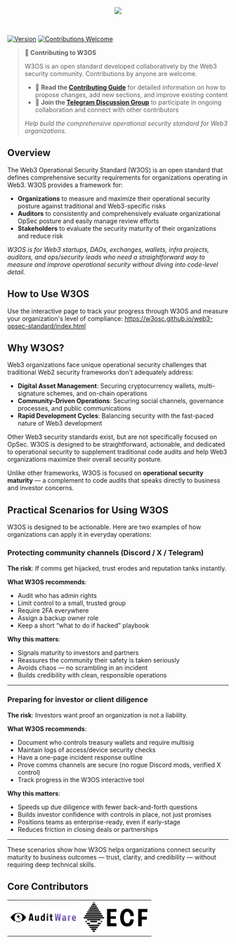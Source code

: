 <p align="center">
  <img src="https://github.com/Auditware/web3-opsec-standard/blob/Readme.-Changes/Updates-TXT/images/contributors/W3OS%20Graphic.png" width="250" />
</p>

<p>&nbsp;</p>

[![Version](https://img.shields.io/badge/version-1.0.0--draft-orange.svg)](https://github.com/web3-opsec-standard/releases)
[![Contributions Welcome](https://img.shields.io/badge/contributions-welcome-brightgreen.svg)](CONTRIBUTING.md)

> **📢 Contributing to W3OS**
> 
> W3OS is an open standard developed collaboratively by the Web3 security community. Contributions by anyone are welcome.
> 
> - 📖 **Read the [Contributing Guide](CONTRIBUTING.md)** for detailed information on how to propose changes, add new sections, and improve existing content
> - 💬 **Join the [Telegram Discussion Group](https://t.me/+yhmMnY2DyNBmNDlh)** to participate in ongoing collaboration and connect with other contributors
> 
> *Help build the comprehensive operational security standard for Web3 organizations.*

## Overview

The Web3 Operational Security Standard (W3OS) is an open standard that defines comprehensive security requirements for organizations operating in Web3. W3OS provides a framework for:
- **Organizations** to measure and maximize their operational security posture against traditional and Web3-specific risks
- **Auditors** to consistently and comprehensively evaluate organizational OpSec posture and easily manage review efforts
- **Stakeholders** to evaluate the security maturity of their organizations and reduce risk

<!-- ADDED -->
*W3OS is for Web3 startups, DAOs, exchanges, wallets, infra projects, auditors, and ops/security leads who need a straightforward way to measure and improve operational security without diving into code-level detail.*

## How to Use W3OS

Use the interactive page to track your progress through W3OS and measure your organization's level of compliance: https://w3osc.github.io/web3-opsec-standard/index.html

## Why W3OS?

Web3 organizations face unique operational security challenges that traditional Web2 security frameworks don't adequately address:

- **Digital Asset Management**: Securing cryptocurrency wallets, multi-signature schemes, and on-chain operations
- **Community-Driven Operations**: Securing social channels, governance processes, and public communications
- **Rapid Development Cycles**: Balancing security with the fast-paced nature of Web3 development

Other Web3 security standards exist, but are not specifically focused on OpSec. W3OS is designed to be straightforward, actionable, and dedicated to operational security to supplement traditional code audits and help Web3 organizations maximize their overall security posture.

<!-- ADDED -->
Unlike other frameworks, W3OS is focused on **operational security maturity** — a complement to code audits that speaks directly to business and investor concerns.

<!-- ADDED -->
## Practical Scenarios for Using W3OS

W3OS is designed to be actionable. Here are two examples of how organizations can apply it in everyday operations:

### Protecting community channels (Discord / X / Telegram)

**The risk**: If comms get hijacked, trust erodes and reputation tanks instantly.  

**What W3OS recommends**:
- Audit who has admin rights
- Limit control to a small, trusted group
- Require 2FA everywhere
- Assign a backup owner role
- Keep a short “what to do if hacked” playbook

**Why this matters**:
- Signals maturity to investors and partners
- Reassures the community their safety is taken seriously
- Avoids chaos — no scrambling in an incident
- Builds credibility with clean, responsible operations

---

### Preparing for investor or client diligence

**The risk**: Investors want proof an organization is not a liability.  

**What W3OS recommends**:
- Document who controls treasury wallets and require multisig
- Maintain logs of access/device security checks
- Have a one-page incident response outline
- Prove comms channels are secure (no rogue Discord mods, verified X control)
- Track progress in the W3OS interactive tool

**Why this matters**:
- Speeds up due diligence with fewer back-and-forth questions
- Builds investor confidence with controls in place, not just promises
- Positions teams as enterprise-ready, even if early-stage
- Reduces friction in closing deals or partnerships

---

These scenarios show how W3OS helps organizations connect security maturity to business outcomes — trust, clarity, and credibility — without requiring deep technical skills.

## Core Contributors

<table>
  <tr>
    <td align="center">
      <a href="https://www.auditware.io/">
        <img src="images/contributors/Auditware.svg" width="150" alt="Auditware"/>
      </a>
    </td>
    <td align="center">
      <a href="https://ethcf.org/">
        <img src="images/contributors/ECF.svg" width="150" alt="Ethereum Community Foundation"/>
      </a>
    </td>
  </tr>
</table>
